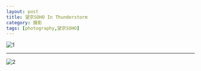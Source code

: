 ```yaml
---
layout: post                                   
title: 望京SOHO In Thunderstorm     
category: 摄影                                  
tags: [photography,望京SOHO]                                    
---
```


![1](http://7u2n3n.com1.z0.glb.clouddn.com/images/soho1.JPG?imageView2/2/w/800)

-----

![2](http://7u2n3n.com1.z0.glb.clouddn.com/images/soho2.JPG?imageView2/2/w/800)